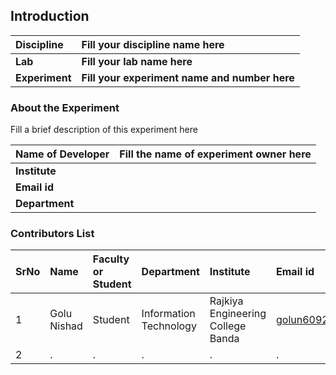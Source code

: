 ## Introduction


<b>Discipline | <b>Fill your discipline name here
:--|:--|
<b> Lab | <b> Fill your lab name here
<b> Experiment|     <b> Fill your experiment name and number here

### About the Experiment 

Fill a brief description of this experiment here

<b>Name of Developer | <b> Fill the name of experiment owner here 
:--|:--|
<b> Institute | <b>  
<b> Email id|     <b>  
<b> Department |  

### Contributors List

SrNo | Name | Faculty or Student | Department| Institute | Email id
:--|:--|:--|:--|:--|:--|
1 | Golu Nishad | Student | Information Technology | Rajkiya Engineering College Banda | golun6092@gmail.com
2 | . | . | . | . | .
